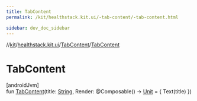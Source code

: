 ```yaml
---
title: TabContent
permalink: /kit/healthstack.kit.ui/-tab-content/-tab-content.html

sidebar: dev_doc_sidebar
---
```

//[kit](../../../kit.html)/[healthstack.kit.ui](../index.html)/[TabContent](index.html)/[TabContent](-tab-content.html)



# TabContent



[androidJvm]\
fun [TabContent](-tab-content.html)(title: [String](https://kotlinlang.org/api/latest/jvm/stdlib/kotlin/-string/index.html), Render: @Composable() -&gt; [Unit](https://kotlinlang.org/api/latest/jvm/stdlib/kotlin/-unit/index.html) = { Text(title) })




